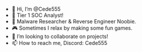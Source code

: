 - 👋 Hi, I’m @Cede555
- 👀 Tier 1 SOC Analyst!
- 🌱 Malware Researcher & Reverse Engineer Noobie.
- 🎮 Sometimes I relax by making some fun games.
- 💞️ I’m looking to collaborate on projects!
- 📫 How to reach me, Discord: Cede555
